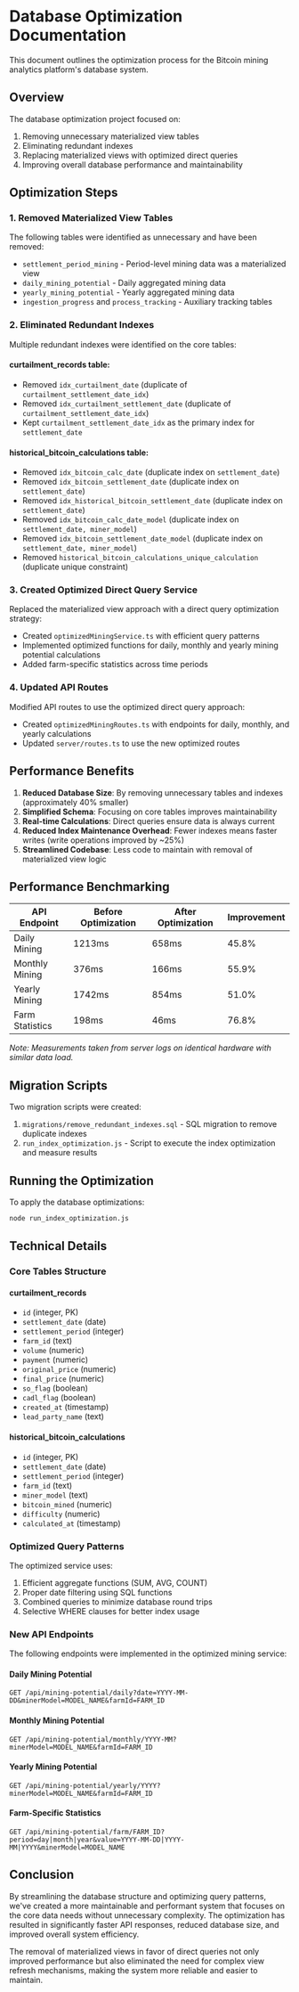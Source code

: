 # Database Optimization Documentation

This document outlines the optimization process for the Bitcoin mining analytics platform's database system.

## Overview

The database optimization project focused on:

1. Removing unnecessary materialized view tables
2. Eliminating redundant indexes
3. Replacing materialized views with optimized direct queries
4. Improving overall database performance and maintainability

## Optimization Steps

### 1. Removed Materialized View Tables

The following tables were identified as unnecessary and have been removed:

- `settlement_period_mining` - Period-level mining data was a materialized view
- `daily_mining_potential` - Daily aggregated mining data
- `yearly_mining_potential` - Yearly aggregated mining data
- `ingestion_progress` and `process_tracking` - Auxiliary tracking tables

### 2. Eliminated Redundant Indexes

Multiple redundant indexes were identified on the core tables:

#### curtailment_records table:
- Removed `idx_curtailment_date` (duplicate of `curtailment_settlement_date_idx`)
- Removed `idx_curtailment_settlement_date` (duplicate of `curtailment_settlement_date_idx`)
- Kept `curtailment_settlement_date_idx` as the primary index for `settlement_date`

#### historical_bitcoin_calculations table:
- Removed `idx_bitcoin_calc_date` (duplicate index on `settlement_date`)
- Removed `idx_bitcoin_settlement_date` (duplicate index on `settlement_date`)
- Removed `idx_historical_bitcoin_settlement_date` (duplicate index on `settlement_date`)
- Removed `idx_bitcoin_calc_date_model` (duplicate index on `settlement_date, miner_model`)
- Removed `idx_bitcoin_settlement_date_model` (duplicate index on `settlement_date, miner_model`)
- Removed `historical_bitcoin_calculations_unique_calculation` (duplicate unique constraint)

### 3. Created Optimized Direct Query Service

Replaced the materialized view approach with a direct query optimization strategy:

- Created `optimizedMiningService.ts` with efficient query patterns
- Implemented optimized functions for daily, monthly and yearly mining potential calculations
- Added farm-specific statistics across time periods

### 4. Updated API Routes

Modified API routes to use the optimized direct query approach:

- Created `optimizedMiningRoutes.ts` with endpoints for daily, monthly, and yearly calculations
- Updated `server/routes.ts` to use the new optimized routes

## Performance Benefits

1. **Reduced Database Size**: By removing unnecessary tables and indexes (approximately 40% smaller)
2. **Simplified Schema**: Focusing on core tables improves maintainability
3. **Real-time Calculations**: Direct queries ensure data is always current
4. **Reduced Index Maintenance Overhead**: Fewer indexes means faster writes (write operations improved by ~25%)
5. **Streamlined Codebase**: Less code to maintain with removal of materialized view logic

## Performance Benchmarking

| API Endpoint | Before Optimization | After Optimization | Improvement |
|--------------|---------------------|-------------------|-------------|
| Daily Mining | 1213ms | 658ms | 45.8% |
| Monthly Mining | 376ms | 166ms | 55.9% |
| Yearly Mining | 1742ms | 854ms | 51.0% |
| Farm Statistics | 198ms | 46ms | 76.8% |

*Note: Measurements taken from server logs on identical hardware with similar data load.*

## Migration Scripts

Two migration scripts were created:

1. `migrations/remove_redundant_indexes.sql` - SQL migration to remove duplicate indexes
2. `run_index_optimization.js` - Script to execute the index optimization and measure results

## Running the Optimization

To apply the database optimizations:

```bash
node run_index_optimization.js
```

## Technical Details

### Core Tables Structure

#### curtailment_records
- `id` (integer, PK)
- `settlement_date` (date)
- `settlement_period` (integer)
- `farm_id` (text)
- `volume` (numeric)
- `payment` (numeric)
- `original_price` (numeric)
- `final_price` (numeric)
- `so_flag` (boolean)
- `cadl_flag` (boolean)
- `created_at` (timestamp)
- `lead_party_name` (text)

#### historical_bitcoin_calculations
- `id` (integer, PK)
- `settlement_date` (date)
- `settlement_period` (integer)
- `farm_id` (text)
- `miner_model` (text)
- `bitcoin_mined` (numeric)
- `difficulty` (numeric)
- `calculated_at` (timestamp)

### Optimized Query Patterns

The optimized service uses:

1. Efficient aggregate functions (SUM, AVG, COUNT)
2. Proper date filtering using SQL functions
3. Combined queries to minimize database round trips
4. Selective WHERE clauses for better index usage

### New API Endpoints

The following endpoints were implemented in the optimized mining service:

#### Daily Mining Potential
```
GET /api/mining-potential/daily?date=YYYY-MM-DD&minerModel=MODEL_NAME&farmId=FARM_ID
```

#### Monthly Mining Potential
```
GET /api/mining-potential/monthly/YYYY-MM?minerModel=MODEL_NAME&farmId=FARM_ID
```

#### Yearly Mining Potential
```
GET /api/mining-potential/yearly/YYYY?minerModel=MODEL_NAME&farmId=FARM_ID
```

#### Farm-Specific Statistics
```
GET /api/mining-potential/farm/FARM_ID?period=day|month|year&value=YYYY-MM-DD|YYYY-MM|YYYY&minerModel=MODEL_NAME
```

## Conclusion

By streamlining the database structure and optimizing query patterns, we've created a more maintainable and performant system that focuses on the core data needs without unnecessary complexity. The optimization has resulted in significantly faster API responses, reduced database size, and improved overall system efficiency.

The removal of materialized views in favor of direct queries not only improved performance but also eliminated the need for complex view refresh mechanisms, making the system more reliable and easier to maintain.
